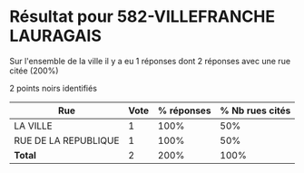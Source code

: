 # Résultat pour 582-VILLEFRANCHE LAURAGAIS

Sur l'ensemble de la ville il y a eu 1 réponses dont 2 réponses avec une rue citée (200%)

2 points noirs identifiés

| Rue | Vote | % réponses | % Nb rues cités|
|-----|------|------------|----------------|
| LA VILLE | 1 | 100% | 50%|
| RUE DE LA REPUBLIQUE | 1 | 100% | 50%|
| **Total** | 2 | 200% | 100%|
